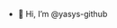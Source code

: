 - 👋 Hi, I’m @yasys-github

<!---
yasys-github/yasys-github is a ✨ special ✨ repository because its `README.md` (this file) appears on your GitHub profile.
You can click the Preview link to take a look at your changes.
--->
